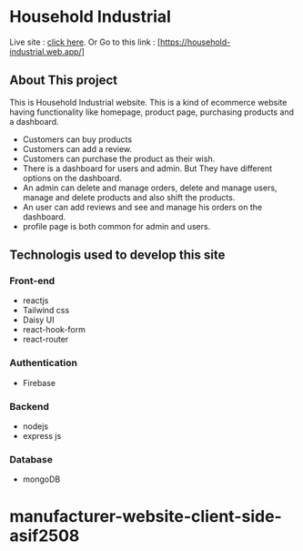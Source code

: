 # Household Industrial
Live site : [click here](https://household-industrial.web.app/).
Or
Go to this link : [https://household-industrial.web.app/]

## About This project
This is Household Industrial website. This is a kind of ecommerce website having functionality like homepage, product page, purchasing products and a dashboard.

* Customers can buy products
* Customers can add a review.
* Customers can purchase the product as their wish.
* There is a dashboard for users and admin. But They have different options on the dashboard.
* An admin can delete and manage orders, delete and manage users, manage and delete products and also shift the products.
* An user can add reviews and see and manage his orders on the dashboard.
* profile page is both common for admin and users.

## Technologis used to develop this site
### Front-end
* reactjs
* Tailwind css
* Daisy UI
* react-hook-form
* react-router
### Authentication
* Firebase
### Backend
* nodejs
* express js
### Database
* mongoDB

# manufacturer-website-client-side-asif2508
